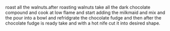 roast all the walnuts.after roasting walnuts take all the dark chocolate compound and cook at low flame and start adding the milkmaid and mix and the pour into a bowl and refridgrate the chocolate fudge and then after the chocolate fudge is ready take and with a hot nife cut it into desired shape.